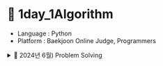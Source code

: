 # 📖 1day_1Algorithm

- Language : Python
- Platform : Baekjoon Online Judge, Programmers


<details>
<summary> 📝 2024년 6월) Problem Solving </summary>

| 날짜  | 문제이름      | 언어   | 풀이 or 출처                                                                                |
| ----- | ------------- | ------ | ------------------------------------------------------------------------------------------- |
| 06/23 | 팰린드롬 만들기 | Python | [백준 1213](https://www.acmicpc.net/problem/1213)    |

</details>
